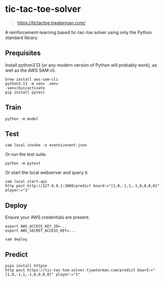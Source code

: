 # tic-tac-toe-solver

> https://tictactoe.tjwaterman.com/

A reinforcement-learning based tic-tac-toe solver using only the Python standard library.

## Prequisites

Install python3.13 (or any modern version of Python will probably work), as well as the AWS SAM cli.

```
brew install aws-sam-cli
python3.13 -m venv .venv
.venv/bin/activate
pip install pytest
```

## Train

```
python -m model
```

## Test

```
sam local invoke -e events/event.json
```

Or run the test suite.

```
python -m pytest
```

Or start the local webserver and query it.

```
sam local start-api
http post http://127.0.0.1:3000/predict board:="[1,0,-1,1,-1,0,0,0,0]" player:="1"
```

## Deploy

Ensure your AWS credentials are present.

```
export AWS_ACCESS_KEY_ID=...
export AWS_SECRET_ACCESS_KEY=...
```

```
sam deploy
```

## Predict

```
pipx install httpie
http post https://tic-tac-toe-solver.tjwaterman.com/predict board:="[1,0,-1,1,-1,0,0,0,0]" player:="1"
```
